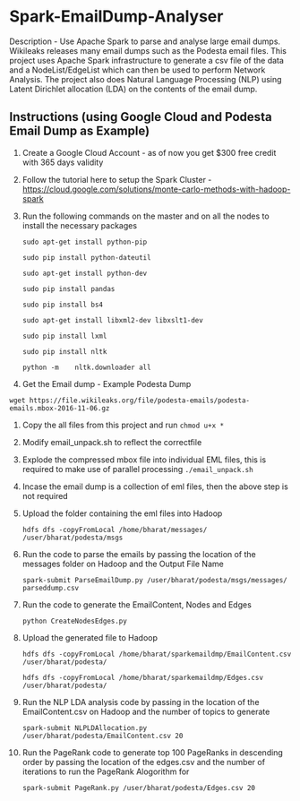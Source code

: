 # Spark-EmailDump-Analyser
Description - Use Apache Spark to parse and analyse large email dumps. 
Wikileaks releases many email dumps such as the Podesta email files. This project uses Apache Spark infrastructure to generate a csv file of the data and a NodeList/EdgeList which can then be used to perform Network Analysis.
The project also does Natural Language Processing (NLP) using Latent Dirichlet allocation (LDA) on the contents of the email dump.

## Instructions (using Google Cloud and Podesta Email Dump as Example)
1. Create a Google Cloud Account - as of now you get $300 free credit with 365 days validity
1. Follow the tutorial here to setup the Spark Cluster - https://cloud.google.com/solutions/monte-carlo-methods-with-hadoop-spark
1. Run the following commands on the master and on all the nodes to install the necessary packages

    `sudo apt-get install python-pip`
    
    `sudo pip install python-dateutil`
    
    `sudo apt-get install python-dev`
    
    `sudo pip install pandas`
    
    `sudo pip install bs4`
    
    `sudo apt-get install libxml2-dev libxslt1-dev`
    
    `sudo pip install lxml`
    
    `sudo pip install nltk`
    
    `python -m    nltk.downloader all`
1. Get the Email dump - Example Podesta Dump 

`wget https://file.wikileaks.org/file/podesta-emails/podesta-emails.mbox-2016-11-06.gz`
1. Copy the all files from this project and run `chmod u+x *`
1. Modify email_unpack.sh to reflect the correctfile
1. Explode the compressed mbox file into individual EML files, this is required to make use of parallel processing `./email_unpack.sh`
1. Incase the email dump is a collection of eml files, then the above step is not required
1. Upload the folder containing the eml files into Hadoop 

    `hdfs dfs -copyFromLocal /home/bharat/messages/ /user/bharat/podesta/msgs`
1. Run the code to parse the emails by passing the location of the messages folder on Hadoop and the Output File Name

    `spark-submit ParseEmailDump.py /user/bharat/podesta/msgs/messages/ parseddump.csv`
1. Run the code to generate the EmailContent, Nodes and Edges

    `python CreateNodesEdges.py`

1. Upload the generated file to Hadoop

    `hdfs dfs -copyFromLocal /home/bharat/sparkemaildmp/EmailContent.csv /user/bharat/podesta/`
    
    `hdfs dfs -copyFromLocal /home/bharat/sparkemaildmp/Edges.csv /user/bharat/podesta/`
1. Run the NLP LDA analysis code by passing in the location of the EmailContent.csv on Hadoop and the number of topics to generate
    
    `spark-submit NLPLDAllocation.py /user/bharat/podesta/EmailContent.csv 20`
    
1. Run the PageRank code to generate top 100 PageRanks in descending order by passing the location of the edges.csv and the number of iterations to run the PageRank Alogorithm for

    `spark-submit PageRank.py /user/bharat/podesta/Edges.csv 20`
   



